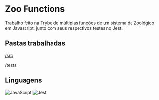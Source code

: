 # Zoo Functions
Trabalho feito na Trybe de múltiplas funções de um sistema de Zoológico em Javascript, junto com seus respectivos testes no Jest.

## Pastas trabalhadas
[/src](https://github.com/thiagopicorelli/project-zoo-functions/tree/main/src)

[/tests](https://github.com/thiagopicorelli/project-zoo-functions/tree/main/tests)

## Linguagens
![JavaScript](https://img.shields.io/badge/javascript-%23323330.svg?style=for-the-badge&logo=javascript&logoColor=%23F7DF1E)
![Jest](https://img.shields.io/badge/-jest-%23C21325?style=for-the-badge&logo=jest&logoColor=white)

